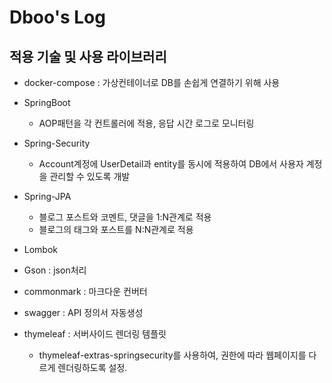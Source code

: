 # Dboo's Log

## 적용 기술 및 사용 라이브러리

- docker-compose : 가상컨테이너로 DB를 손쉽게 연결하기 위해 사용
  
- SpringBoot
  - AOP패턴을 각 컨트롤러에 적용, 응답 시간 로그로 모니터링
  
- Spring-Security
  - Account계정에 UserDetail과 entity를 동시에 적용하여 DB에서 사용자 계정을 관리할 수 있도록 개발
  
- Spring-JPA
  - 블로그 포스트와 코멘트, 댓글을 1:N관계로 적용
  - 블로그의 태그와 포스트를 N:N관계로 적용
  
- Lombok
- Gson : json처리
- commonmark : 마크다운 컨버터
- swagger : API 정의서 자동생성
- thymeleaf : 서버사이드 렌더링 템플릿
  - thymeleaf-extras-springsecurity를 사용하여, 권한에 따라 웹페이지를 다르게 렌더링하도록 설정.